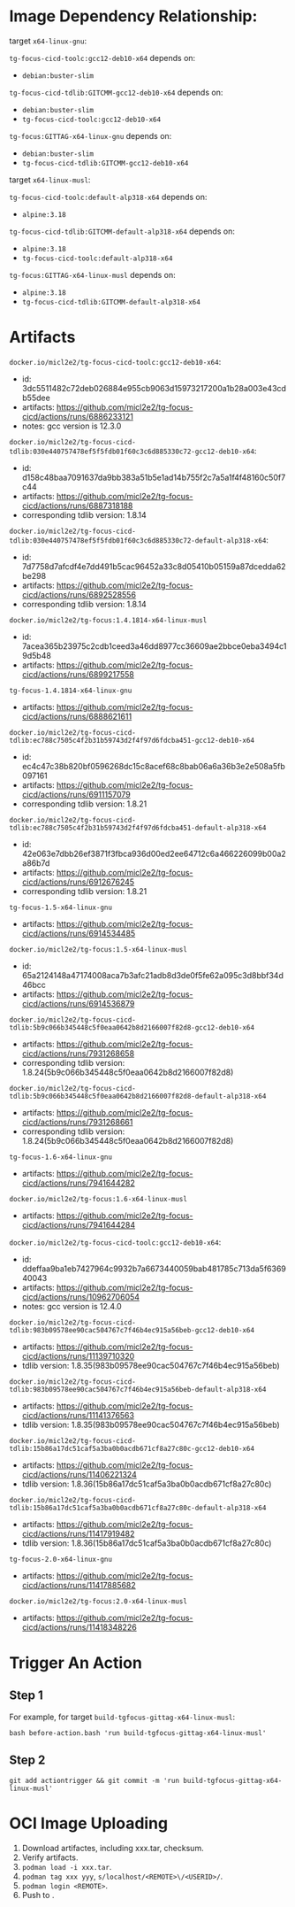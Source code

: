 
# Image Dependency Relationship:

target `x64-linux-gnu`:

`tg-focus-cicd-toolc:gcc12-deb10-x64` depends on:
- `debian:buster-slim`

`tg-focus-cicd-tdlib:GITCMM-gcc12-deb10-x64` depends on:
- `debian:buster-slim`
- `tg-focus-cicd-toolc:gcc12-deb10-x64`

`tg-focus:GITTAG-x64-linux-gnu` depends on:
- `debian:buster-slim`
- `tg-focus-cicd-tdlib:GITCMM-gcc12-deb10-x64`

target `x64-linux-musl`:

`tg-focus-cicd-toolc:default-alp318-x64` depends on:
- `alpine:3.18`

`tg-focus-cicd-tdlib:GITCMM-default-alp318-x64` depends on:
- `alpine:3.18`
- `tg-focus-cicd-toolc:default-alp318-x64`

`tg-focus:GITTAG-x64-linux-musl` depends on:
- `alpine:3.18`
- `tg-focus-cicd-tdlib:GITCMM-default-alp318-x64`



# Artifacts

`docker.io/micl2e2/tg-focus-cicd-toolc:gcc12-deb10-x64`:
- id: 3dc5511482c72deb026884e955cb9063d15973217200a1b28a003e43cdb55dee
- artifacts: https://github.com/micl2e2/tg-focus-cicd/actions/runs/6886233121
- notes: gcc version is 12.3.0

`docker.io/micl2e2/tg-focus-cicd-tdlib:030e440757478ef5f5fdb01f60c3c6d885330c72-gcc12-deb10-x64`:
- id: d158c48baa7091637da9bb383a51b5e1ad14b755f2c7a5a1f4f48160c50f7c44
- artifacts: https://github.com/micl2e2/tg-focus-cicd/actions/runs/6887318188
- corresponding tdlib version: 1.8.14

`docker.io/micl2e2/tg-focus-cicd-tdlib:030e440757478ef5f5fdb01f60c3c6d885330c72-default-alp318-x64`:
- id: 7d7758d7afcdf4e7dd491b5cac96452a33c8d05410b05159a87dcedda62be298
- artifacts: https://github.com/micl2e2/tg-focus-cicd/actions/runs/6892528556
- corresponding tdlib version: 1.8.14

`docker.io/micl2e2/tg-focus:1.4.1814-x64-linux-musl`
- id: 7acea365b23975c2cdb1ceed3a46dd8977cc36609ae2bbce0eba3494c19d5b48
- artifacts: https://github.com/micl2e2/tg-focus-cicd/actions/runs/6899217558

`tg-focus-1.4.1814-x64-linux-gnu`
- artifacts: https://github.com/micl2e2/tg-focus-cicd/actions/runs/6888621611

`docker.io/micl2e2/tg-focus-cicd-tdlib:ec788c7505c4f2b31b59743d2f4f97d6fdcba451-gcc12-deb10-x64`
- id: ec4c47c38b820bf0596268dc15c8acef68c8bab06a6a36b3e2e508a5fb097161
- artifacts: https://github.com/micl2e2/tg-focus-cicd/actions/runs/6911157079
- corresponding tdlib version: 1.8.21

`docker.io/micl2e2/tg-focus-cicd-tdlib:ec788c7505c4f2b31b59743d2f4f97d6fdcba451-default-alp318-x64`
- id: 42e063e7dbb26ef3871f3fbca936d00ed2ee64712c6a466226099b00a2a86b7d
- artifacts: https://github.com/micl2e2/tg-focus-cicd/actions/runs/6912676245
- corresponding tdlib version: 1.8.21

`tg-focus-1.5-x64-linux-gnu`
- artifacts: https://github.com/micl2e2/tg-focus-cicd/actions/runs/6914534485

`docker.io/micl2e2/tg-focus:1.5-x64-linux-musl`
- id: 65a2124148a47174008aca7b3afc21adb8d3de0f5fe62a095c3d8bbf34d46bcc
- artifacts: https://github.com/micl2e2/tg-focus-cicd/actions/runs/6914536879

`docker.io/micl2e2/tg-focus-cicd-tdlib:5b9c066b345448c5f0eaa0642b8d2166007f82d8-gcc12-deb10-x64`
- artifacts: https://github.com/micl2e2/tg-focus-cicd/actions/runs/7931268658
- corresponding tdlib version: 1.8.24(5b9c066b345448c5f0eaa0642b8d2166007f82d8)

`docker.io/micl2e2/tg-focus-cicd-tdlib:5b9c066b345448c5f0eaa0642b8d2166007f82d8-default-alp318-x64`
- artifacts: https://github.com/micl2e2/tg-focus-cicd/actions/runs/7931268661
- corresponding tdlib version: 1.8.24(5b9c066b345448c5f0eaa0642b8d2166007f82d8)

`tg-focus-1.6-x64-linux-gnu`
- artifacts: https://github.com/micl2e2/tg-focus-cicd/actions/runs/7941644282

`docker.io/micl2e2/tg-focus:1.6-x64-linux-musl`
- artifacts: https://github.com/micl2e2/tg-focus-cicd/actions/runs/7941644284

`docker.io/micl2e2/tg-focus-cicd-toolc:gcc12-deb10-x64`:
- id: ddeffaa9ba1eb7427964c9932b7a6673440059bab481785c713da5f636940043
- artifacts: https://github.com/micl2e2/tg-focus-cicd/actions/runs/10962706054
- notes: gcc version is 12.4.0

`docker.io/micl2e2/tg-focus-cicd-tdlib:983b09578ee90cac504767c7f46b4ec915a56beb-gcc12-deb10-x64`
- artifacts: https://github.com/micl2e2/tg-focus-cicd/actions/runs/11139710320
- tdlib version: 1.8.35(983b09578ee90cac504767c7f46b4ec915a56beb)

`docker.io/micl2e2/tg-focus-cicd-tdlib:983b09578ee90cac504767c7f46b4ec915a56beb-default-alp318-x64`
- artifacts: https://github.com/micl2e2/tg-focus-cicd/actions/runs/11141376563
- tdlib version: 1.8.35(983b09578ee90cac504767c7f46b4ec915a56beb)

`docker.io/micl2e2/tg-focus-cicd-tdlib:15b86a17dc51caf5a3ba0b0acdb671cf8a27c80c-gcc12-deb10-x64`
- artifacts: https://github.com/micl2e2/tg-focus-cicd/actions/runs/11406221324
- tdlib version: 1.8.36(15b86a17dc51caf5a3ba0b0acdb671cf8a27c80c)

`docker.io/micl2e2/tg-focus-cicd-tdlib:15b86a17dc51caf5a3ba0b0acdb671cf8a27c80c-default-alp318-x64`
- artifacts: https://github.com/micl2e2/tg-focus-cicd/actions/runs/11417919482
- tdlib version: 1.8.36(15b86a17dc51caf5a3ba0b0acdb671cf8a27c80c)

`tg-focus-2.0-x64-linux-gnu`
- artifacts: https://github.com/micl2e2/tg-focus-cicd/actions/runs/11417885682

`docker.io/micl2e2/tg-focus:2.0-x64-linux-musl`
- artifacts: https://github.com/micl2e2/tg-focus-cicd/actions/runs/11418348226


# Trigger An Action

## Step 1

For example, for target `build-tgfocus-gittag-x64-linux-musl`:

```
bash before-action.bash 'run build-tgfocus-gittag-x64-linux-musl'
```

## Step 2

```
git add actiontrigger && git commit -m 'run build-tgfocus-gittag-x64-linux-musl'
```

# OCI Image Uploading

1. Download artifactes, including xxx.tar, checksum.
2. Verify artifacts.
1. `podman load -i xxx.tar`.
2. `podman tag xxx yyy`, `s/localhost/<REMOTE>\/<USERID>/`.
3. `podman login <REMOTE>`.
4. Push to <REMOTE>.
